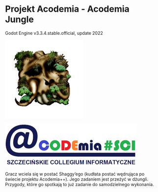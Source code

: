 # Projekt Acodemia - Acodemia Jungle

Godot Engine v3.3.4.stable.official, update 2022

![Acodemia icon](https://github.com/jackflower/AcodemiaJungle/blob/master/acodemia_jungle_icon.png.png)

![Acodemia logo](https://github.com/jackflower/Acodemia_tutorials/blob/master/graphics/acodemia_logo_small.png)

Gracz wciela się w postać Shaggy’ego (kudłata postać wędrująca po świecie projektu Acodemia++). Jego zadaniem jest przeżyć w dżungli. Przygody, które go spotkają to już zadanie do samodzielnego wykonania.
